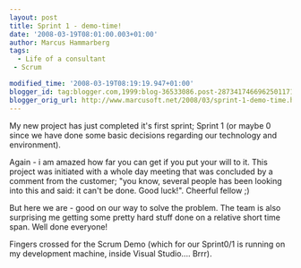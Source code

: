 ```yaml
---
layout: post
title: Sprint 1 - demo-time!
date: '2008-03-19T08:01:00.003+01:00'
author: Marcus Hammarberg
tags:
  - Life of a consultant
 - Scrum

modified_time: '2008-03-19T08:19:19.947+01:00'
blogger_id: tag:blogger.com,1999:blog-36533086.post-2873417466962501171
blogger_orig_url: http://www.marcusoft.net/2008/03/sprint-1-demo-time.html
---
```


My new
project has just completed it's first sprint; Sprint 1 (or maybe 0 since
we have done some basic decisions regarding our technology and
environment).

Again - i am amazed how far you can get if you put your will to it. This
project was initiated with a whole day meeting that was concluded by a
comment from the customer; "you know, several people has been looking
into this and said: it can't be done. Good luck!". Cheerful fellow ;)

But here we are - good on our way to solve the problem. The team is also
surprising me getting some pretty hard stuff done on a relative short
time span. Well done everyone!

Fingers crossed for the Scrum Demo (which for our Sprint0/1 is running
on my development machine, inside Visual Studio.... Brrr).

